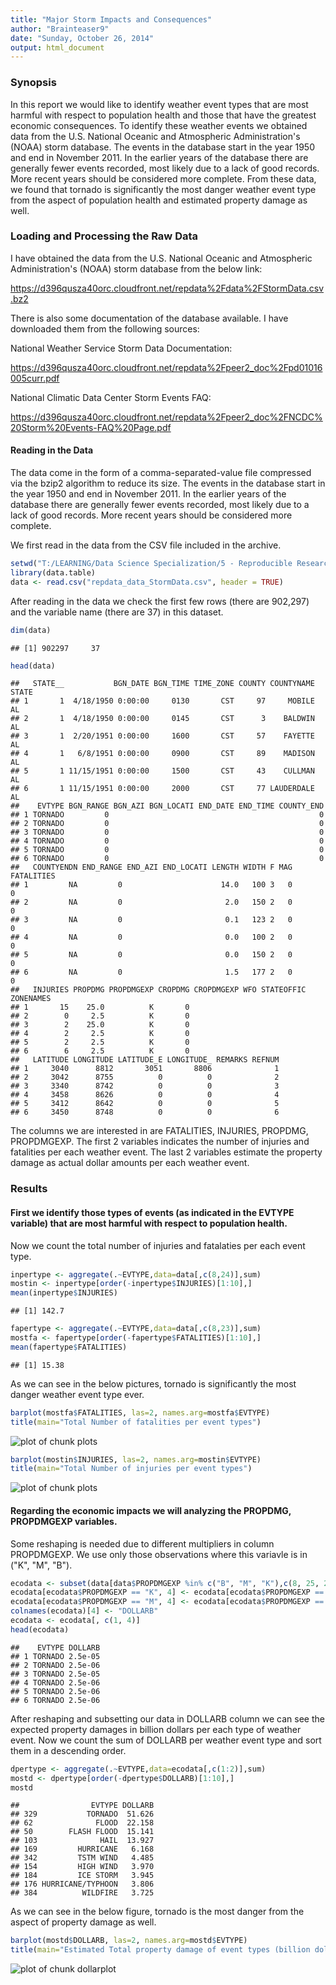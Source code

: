 ```yaml
---
title: "Major Storm Impacts and Consequences"
author: "Brainteaser9"
date: "Sunday, October 26, 2014"
output: html_document
---
```


### Synopsis

In this report we would like to identify weather event types that are most harmful with respect to population health and those that have the greatest economic consequences. To identify these weather events we obtained data from the U.S. National Oceanic and Atmospheric Administration's (NOAA) storm database. The events in the database start in the year 1950 and end in November 2011. In the earlier years of the database there are generally fewer events recorded, most likely due to a lack of good records. More recent years should be considered more complete. From these data, we found that tornado is significantly the most danger weather event type from the aspect of population health and estimated property damage as well.

### Loading and Processing the Raw Data

I have obtained the data from the U.S. National Oceanic and Atmospheric Administration's (NOAA) storm database from the below link:

<https://d396qusza40orc.cloudfront.net/repdata%2Fdata%2FStormData.csv.bz2>

There is also some documentation of the database available. I have downloaded them from the following sources:

National Weather Service Storm Data Documentation:

<https://d396qusza40orc.cloudfront.net/repdata%2Fpeer2_doc%2Fpd01016005curr.pdf>

National Climatic Data Center Storm Events FAQ:

<https://d396qusza40orc.cloudfront.net/repdata%2Fpeer2_doc%2FNCDC%20Storm%20Events-FAQ%20Page.pdf>


#### Reading in the Data

The data come in the form of a comma-separated-value file compressed via the bzip2 algorithm to reduce its size. The events in the database start in the year 1950 and end in November 2011. In the earlier years of the database there are generally fewer events recorded, most likely due to a lack of good records. More recent years should be considered more complete.

We first read in the data from the CSV file included in the archive.


```r
setwd("T:/LEARNING/Data Science Specialization/5 - Reproducible Research/RepData_PA2")
library(data.table)
data <- read.csv("repdata_data_StormData.csv", header = TRUE)
```

After reading in the data we check the first few rows (there are 902,297) and the variable name (there are 37) in this dataset.

```r
dim(data)
```

```
## [1] 902297     37
```

```r
head(data)
```

```
##   STATE__           BGN_DATE BGN_TIME TIME_ZONE COUNTY COUNTYNAME STATE
## 1       1  4/18/1950 0:00:00     0130       CST     97     MOBILE    AL
## 2       1  4/18/1950 0:00:00     0145       CST      3    BALDWIN    AL
## 3       1  2/20/1951 0:00:00     1600       CST     57    FAYETTE    AL
## 4       1   6/8/1951 0:00:00     0900       CST     89    MADISON    AL
## 5       1 11/15/1951 0:00:00     1500       CST     43    CULLMAN    AL
## 6       1 11/15/1951 0:00:00     2000       CST     77 LAUDERDALE    AL
##    EVTYPE BGN_RANGE BGN_AZI BGN_LOCATI END_DATE END_TIME COUNTY_END
## 1 TORNADO         0                                               0
## 2 TORNADO         0                                               0
## 3 TORNADO         0                                               0
## 4 TORNADO         0                                               0
## 5 TORNADO         0                                               0
## 6 TORNADO         0                                               0
##   COUNTYENDN END_RANGE END_AZI END_LOCATI LENGTH WIDTH F MAG FATALITIES
## 1         NA         0                      14.0   100 3   0          0
## 2         NA         0                       2.0   150 2   0          0
## 3         NA         0                       0.1   123 2   0          0
## 4         NA         0                       0.0   100 2   0          0
## 5         NA         0                       0.0   150 2   0          0
## 6         NA         0                       1.5   177 2   0          0
##   INJURIES PROPDMG PROPDMGEXP CROPDMG CROPDMGEXP WFO STATEOFFIC ZONENAMES
## 1       15    25.0          K       0                                    
## 2        0     2.5          K       0                                    
## 3        2    25.0          K       0                                    
## 4        2     2.5          K       0                                    
## 5        2     2.5          K       0                                    
## 6        6     2.5          K       0                                    
##   LATITUDE LONGITUDE LATITUDE_E LONGITUDE_ REMARKS REFNUM
## 1     3040      8812       3051       8806              1
## 2     3042      8755          0          0              2
## 3     3340      8742          0          0              3
## 4     3458      8626          0          0              4
## 5     3412      8642          0          0              5
## 6     3450      8748          0          0              6
```

The columns we are interested in are FATALITIES, INJURIES, PROPDMG, PROPDMGEXP. The first 2 variables indicates the number of injuries and fatalities per each weather event. The last 2 variables estimate the property damage as actual dollar amounts per each weather event.

### Results

#### First we identify those types of events (as indicated in the EVTYPE variable) that are most harmful with respect to population health.

Now we count the total number of injuries and fatalaties per each event type.

```r
inpertype <- aggregate(.~EVTYPE,data=data[,c(8,24)],sum)
mostin <- inpertype[order(-inpertype$INJURIES)[1:10],]
mean(inpertype$INJURIES)
```

```
## [1] 142.7
```

```r
fapertype <- aggregate(.~EVTYPE,data=data[,c(8,23)],sum)
mostfa <- fapertype[order(-fapertype$FATALITIES)[1:10],]
mean(fapertype$FATALITIES)
```

```
## [1] 15.38
```

As we can see in the below pictures, tornado is significantly the most danger weather event type ever.

```r
barplot(mostfa$FATALITIES, las=2, names.arg=mostfa$EVTYPE)
title(main="Total Number of fatalities per event types")
```

![plot of chunk plots](figure/plots1.png) 

```r
barplot(mostin$INJURIES, las=2, names.arg=mostin$EVTYPE)
title(main="Total Number of injuries per event types")
```

![plot of chunk plots](figure/plots2.png) 

#### Regarding the economic impacts we will analyzing the PROPDMG, PROPDMGEXP variables.

Some reshaping is needed due to different multipliers in column PROPDMGEXP. We use only those observations where this variavle is in ("K", "M", "B").


```r
ecodata <- subset(data[data$PROPDMGEXP %in% c("B", "M", "K"),c(8, 25, 26)])
ecodata[ecodata$PROPDMGEXP == "K", 4] <- ecodata[ecodata$PROPDMGEXP == "K",]$PROPDMG / 1000000
ecodata[ecodata$PROPDMGEXP == "M", 4] <- ecodata[ecodata$PROPDMGEXP == "M",]$PROPDMG / 1000
colnames(ecodata)[4] <- "DOLLARB"
ecodata <- ecodata[, c(1, 4)]
head(ecodata)
```

```
##    EVTYPE DOLLARB
## 1 TORNADO 2.5e-05
## 2 TORNADO 2.5e-06
## 3 TORNADO 2.5e-05
## 4 TORNADO 2.5e-06
## 5 TORNADO 2.5e-06
## 6 TORNADO 2.5e-06
```

After reshaping and subsetting our data in DOLLARB column we can see the expected property damages in billion dollars per each type of weather event. Now we count the sum of DOLLARB per weather event type and sort them in a descending order.


```r
dpertype <- aggregate(.~EVTYPE,data=ecodata[,c(1:2)],sum)
mostd <- dpertype[order(-dpertype$DOLLARB)[1:10],]
mostd
```

```
##                EVTYPE DOLLARB
## 329           TORNADO  51.626
## 62              FLOOD  22.158
## 50        FLASH FLOOD  15.141
## 103              HAIL  13.927
## 169         HURRICANE   6.168
## 342         TSTM WIND   4.485
## 154         HIGH WIND   3.970
## 184         ICE STORM   3.945
## 176 HURRICANE/TYPHOON   3.806
## 384          WILDFIRE   3.725
```

As we can see in the below figure, tornado is the most danger from the aspect of property damage as well.


```r
barplot(mostd$DOLLARB, las=2, names.arg=mostd$EVTYPE)
title(main="Estimated Total property damage of event types (billion dollars)")
```

![plot of chunk dollarplot](figure/dollarplot.png) 
